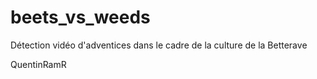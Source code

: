 # beets_vs_weeds
Détection vidéo d'adventices dans le cadre de la culture de la Betterave

QuentinRamR
